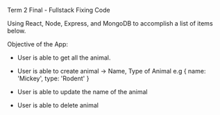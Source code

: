 Term 2 Final - Fullstack Fixing Code

Using React, Node, Express, and MongoDB to accomplish a list of items below. 

Objective of the App: 
- User is able to get all the animal. 

- User is able to create animal -> Name, Type of Animal 
e.g 
{
    name: 'Mickey',
    type: 'Rodent'
}

- User is able to update the name of the animal 

- User is able to delete animal